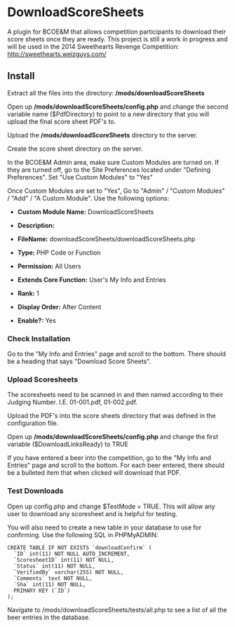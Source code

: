 DownloadScoreSheets
===================

A plugin for BCOE&amp;M that allows competition participants to download their score sheets once they are ready. This project is still a work in progress and will be used in the 2014 Sweethearts Revenge Competition: http://sweethearts.weizguys.com/

Install
-------
Extract all the files into the directory: **/mods/downloadScoreSheets**

Open up **/mods/downloadScoreSheets/config.php** and change the second variable name ($PdfDirectory) to point to a new directory that you will upload the final score sheet PDF's to. 

Upload the **/mods/downloadScoreSheets** directory to the server.

Create the score sheet directory on the server.

In the BCOE&amp;M Admin area, make sure Custom Modules are turned on. If they are turned off, go to the Site Preferences located under "Defining Preferences". Set "Use Custom Modules" to "Yes"

Once Custom Modules are set to "Yes", Go to "Admin" / "Custom Modules" / "Add" / "A Custom Module". Use the following options:

- **Custom Module Name:** DownloadScoreSheets

- **Description:**

- **FileName:** downloadScoreSheets/downloadScoreSheets.php

- **Type:** PHP Code or Function

- **Permission:** All Users

- **Extends Core Function:** User's My Info and Entries

- **Rank:** 1

- **Display Order:** After Content

- **Enable?:** Yes

### Check Installation

Go to the "My Info and Entries" page and scroll to the bottom. There should be a heading that says "Download Score Sheets". 

### Upload Scoresheets

The scoresheets need to be scanned in and then named according to their Judging Number. I.E. 01-001.pdf, 01-002.pdf.

Upload the PDF's into the score sheets directory that was defined in the configuration file.

Open up **/mods/downloadScoreSheets/config.php** and change the first variable ($DownloadLinksReady) to TRUE

If you have entered a beer into the competition, go to the "My Info and Entries" page and scroll to the bottom. For each beer entered, there should be a bulleted item that when clicked will download that PDF.

### Test Downloads

Open up config.php and change $TestMode = TRUE. This will allow any user to download any scoresheet and is helpful for testing. 

You will also need to create a new table in your database to use for confirming. Use the following SQL in PHPMyADMIN:

```
CREATE TABLE IF NOT EXISTS `downloadConfirm` (
  `ID` int(11) NOT NULL AUTO_INCREMENT,
  `ScoresheetID` int(11) NOT NULL,
  `Status` int(11) NOT NULL,
  `VerifiedBy` varchar(255) NOT NULL,
  `Comments` text NOT NULL,
  `Sha` int(11) NOT NULL,
  PRIMARY KEY (`ID`)
);
```

Navigate to /mods/downloadScoreSheets/tests/all.php to see a list of all the beer entries in the database.
